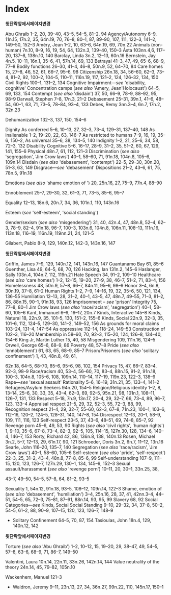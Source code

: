 # Index

**윗단락앞에서페이지변경**

Abu Ghraib 1–2, 20, 39–40, 43–5, 54–5, 81–2, 94 Agency/Autonomy 6–9, 11n.15, 17n.2, 35, 64n.19, 70, 76–8, 80–1, 87, 89–90, 107, 111, 122–3, 141–2, 149–50, 152–3 Améry, Jean 1–2, 10, 63–6, 64n.19, 69, 70n.22 Animals (non-human) 7n.10, 8–9, 16, 19, 54, 64, 132n.3, 139–40, 150–3 Ásta 103nn.4,6, 117–20, 137–8, 138n.10, 140 Barclay, Linda 3n.2, 12–13, 60n.16 Bernstein, Jay 4n.5, 10–11, 16n.1, 35–6, 41, 57n.14, 69, 133 Betrayal 41–3, 47, 49, 65–6, 68–9, 77–8 Bodily functions 26–30, 41–4, 46–8, 50n.9, 52, 64–70, 84 Care homes 15, 27–8, 46, 52, 61, 66–7, 95–6, 98 Citizenship 26n.18, 34, 56–60, 62–3, 73–4, 81–2, 92, 100–2, 104–5, 110–11, 116n.19, 117, 121–2, 124, 126–32, 134, 150 Civil Rights 100–1, 131–2, 134 Cognitive Impairment—*see* 'disability, cognitive' Concentration camps (*see also* 'Amery, Jean'Holocaust') 64–5, 69, 133, 154 Contempt (*see also* 'disdain') 37, 50, 66–9, 78–9, 88–92, 95, 98–9 Darwall, Stephen 7–8, 17n.3, 21–2 Debasement 25–31, 39n.1, 41–6, 48–54, 60–1, 63, 71, 73–5, 78–84, 93–4, 133 Debes, Remy 3nn.3–4, 6n.7, 17n.2, 32n.23

Dehumanization 132–3, 137, 150, 154–6

Dignity As conferred 5–6, 10–13, 27, 32–3, 73–4, 129–31, 137–40, 148 As inalienable 1–2, 19–20, 22, 63, 146–7 As restricted to humans 7–9, 16, 19, 35–6, 150–2, As universal 35–6, 38, 134–5, 140 Indignity 1–2, 21, 25–6, 34, 58, 72–3, 132 Disability Cognitive 5–6, 16–17, 28–9, 31–2, 35, 51–2, 60, 67, 129, 141, 155–6 Physical 48n.7, 61, 112, 121–3 Discrimination (*see also* 'segregation', 'Jim Crow laws') 40–1, 58–60, 71, 91n.18, 104n.8, 105–6, 109n.14 Disdain (*see also* 'debasement', 'contempt') 22–5, 29–30, 30n.20, 51–3, 63, 149 Disgrace—*see* 'debasement' Dispositions 21–2, 43–6, 61, 75, 78n.5, 91n.18

Emotions (*see also* 'shame emotion of ') 20, 25n.16, 27, 75–9, 77n.4, 88–90

Ennoblement 25–7, 29–30, 32, 61–3, 71, 73–5, 85–6, 95–7

Equality 12–13, 18n.6, 20n.7, 34, 36, 101n.1, 110, 143n.16

Esteem (*see* 'self-esteem', 'social standing')

Gender/sexism (*see also* 'misgendering') 31, 40, 42n.4, 47, 48n.8, 52–4, 62–3, 78–9, 82–4, 91n.18, 96–7, 100–3, 103n.6, 104n.8, 106n.11, 108–13, 111n.16, 113n.18, 116–19, 116n.19, 119nn.21, 24, 121–5

Gilabert, Pablo 8–9, 129, 140n.12, 142–3, 143n.16, 147

**윗단락앞에서페이지변경**

Griffin, James 7–9, 129, 140n.12, 141, 143n.16, 147 Guantanamo Bay 61, 85–6 Guenther, Lisa 49, 64–5, 68, 70, 126 Hacking, Ian 131n.2, 145–6 Haslanger, Sally 103n.4, 104n.7, 112, 119n.21 Hate Speech 34, 91–2, 109–10 Healthcare (*see also* 'care homes') 1–2, 12–15, 19–20, 27–9, 38, 46–7, 51–2, 71, 83–4, 156 Homelessness 48, 50n.9, 57–8, 66–7, 84n.11, 95–6, 98–9 Honor 3–4, 6n.8, 30n.19, 37–8, 61–2 Human Rights 1–2, 7–9, 14–16, 19, 32, 35–6, 50, 121, 134, 136–55 Humiliation 12–13, 28, 31–2, 40–1, 43–5, 47, 48n.7, 49–55, 71–3, 81–2, 86, 88n.15, 90–1, 91n.18, 93, 126 Imprisonment – *see* 'prison' Integrity 75, 77–8, 80–1 Jim Crow laws (*see also* 'race/racism', 'segregation') 40–1, 58–60, 105–6 Kant, Immanuel 6–9, 16–17, 20n.7 Kinds, Interactive 145–8 Kinds, Natural 18, 22n.9, 35, 101–5, 130, 151–2, 155–6 Kinds, Social 22n.9, 32–3, 35, 101–6, 112, 124–5, 129–30, 141–2, 149–52, 156 As grounds for moral claims 103–24, 131–4, 147–54 As oppressive 112–14, 118–24, 149–53 Construction of 102–3, 116–20 Membership in 58–60, 70, 92–3, 115–20, 124, 126–8, 134–40, 154–6 King Jr, Martin Luther 15, 40, 58 Misgendering 109, 111n.16, 124–5 Orwell, George 65–6, 68–9, 86 Poverty 48, 57–8 Pride (*see also* 'ennoblement') 61, 63, 65, 68–9, 85–7 Prison/Prisoners (*see also* 'solitary confinement') 1, 43, 48n.8, 49, 61,

62n.18, 64–5, 68–70, 85–6, 95–6, 98, 102, 154 Privacy 15, 47, 66–7, 83–4, 92–3, 98–9 Race/racism 40, 53–4, 56–60, 70, 83–4, 88n.15, 91–2, 91n.18, 100–3, 104n.8, 105–6, 108, 109n.14, 110–14, 117–19, 119n.23, 122–3, 138–9 Rape—*see* 'sexual assault' Rationality 5–6, 16–19, 31n.21, 35, 133–4, 141–2 Refugees/Asylum Seekers 94n.20, 154–5 Religion/Religious identity 1–2, 8, 13–14, 25–6, 30, 33, 35, 43–4, 62–3, 69, 92–5, 95n.21, 98, 101n.1, 108–11, 126–7, 131, 133 Respect 5–18, 7n.9, 13n.17, 20–4, 29, 32–7, 66, 73–4, 89, 96–7, 123, 133–4 Appraisal respect 21–5, 29, 32, 52–3, 55, 72–3, 88, 99, Recognition respect 21–4, 29, 32–7, 55–60, 62–3, 67–8, 71n.23, 100–1, 103–6, 112–16, 120–2, 124–5, 128–31, 140, 147–8, 154 Disrespect 12–13, 20–1, 58–9, 109, 111, 116, 123 Self-respect 23–5, 37, 43–6, 48–51, 69, 74–8, 85–7, 92 Revenge porn 45–6, 49, 53, 90 Rights (*see also* 'civil rights', 'human rights') 1, 9–10, 35–6, 67–8, 73–4, 82–3, 92–5, 105, 114–15, 127n.30, 128, 134–6, 140–4, 146–7, 153 Rorty, Richard 42, 86, 136n.8, 138, 140n.13 Rosen, Michael 3n.2, 5–7, 12–13, 29, 61n.17, 90, 121 Schroeder, Doris 3n.2, 6n.7, 11–12, 13n.16 Searle, John 116–20, 135–7, 140 Segregation (*see also* 'race/racism', 'Jim Crow laws') 40–1, 58–60, 105–6 Self-esteem (*see also* 'pride', 'self-respect') 22–3, 25, 31–2, 43–4, 48n.8, 77–8, 85–6, 99 Self-understanding 107–9, 111–15, 120, 123, 126–7, 127n.29, 130–1, 134, 145–9, 152–3 Sexual assault/harassment (*see also* 'revenge porn') 10–11, 20, 30–1, 33n.25, 38,

43–7, 49–50, 54–5, 57–8, 64, 81–2, 93–5

Sexuality 1, 54n.12, 91n.18, 93–5, 108–12, 109n.14, 122–3 Shame, emotion of (*see also* 'debasement', 'humiliation') 3–4, 25n.16, 28, 37, 41, 42nn.3–4, 44–51, 54–5, 65, 72–3, 75–81, 87–91, 88n.14, 93, 95, 99 Slavery 68, 92 Social Categories—*see* Kinds, Social Social Standing 9–10, 29–32, 34, 37–8, 50–2, 54–5, 61–2, 88, 90–9, 107–15, 120, 123, 126–7, 148–9

- Solitary Confinement 64–5, 70, 87, 154
Tasioulas, John 18n.4, 129, 140n.12, 142

**윗단락앞에서페이지변경**

Torture (*see also* 'Abu Ghraib') 1–2, 10–12, 15, 19–20, 29, 38–47, 49, 54–5, 57–8, 63–6, 68–9, 71, 86–7, 149–50

Valentini, Laura 10n.14, 22n.11, 33n.26, 142n.14, 144 Value neutrality of the theory 24n.14, 45, 79–82, 105n.10

Wackenhem, Manuel 121–3

- Waldron, Jeremy 9–11, 23n.13, 27, 34, 36n.27, 99n.22, 110, 145n.17, 150–1
